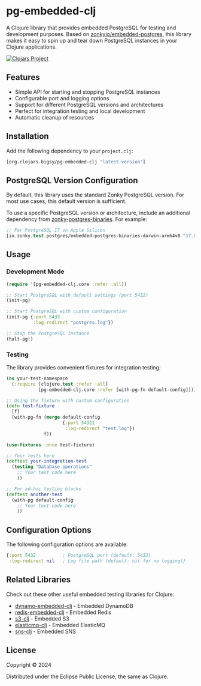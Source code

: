 # pg-embedded-clj

A Clojure library that provides embedded PostgreSQL for testing and development purposes. Based on [zonkyio/embedded-postgres](https://github.com/zonkyio/embedded-postgres), this library makes it easy to spin up and tear down PostgreSQL instances in your Clojure applications.

[![Clojars Project](https://img.shields.io/clojars/v/org.clojars.bigsy/pg-embedded-clj.svg)](https://clojars.org/org.clojars.bigsy/pg-embedded-clj)

## Features

- Simple API for starting and stopping PostgreSQL instances
- Configurable port and logging options
- Support for different PostgreSQL versions and architectures
- Perfect for integration testing and local development
- Automatic cleanup of resources

## Installation

Add the following dependency to your `project.clj`:

```clojure
[org.clojars.bigsy/pg-embedded-clj "latest-version"]
```

## PostgreSQL Version Configuration

By default, this library uses the standard Zonky PostgreSQL version. For most use cases, this default version is sufficient.

To use a specific PostgreSQL version or architecture, include an additional dependency from [zonky-postgres-binaries](https://mvnrepository.com/artifact/io.zonky.test.postgres). For example:

```clojure
;; For PostgreSQL 17 on Apple Silicon
[io.zonky.test.postgres/embedded-postgres-binaries-darwin-arm64v8 "17.0.0"]
```

## Usage

### Development Mode

```clojure
(require '[pg-embedded-clj.core :refer :all])

;; Start PostgreSQL with default settings (port 5432)
(init-pg)

;; Start PostgreSQL with custom configuration
(init-pg {:port 5433
          :log-redirect "postgres.log"})

;; Stop the PostgreSQL instance
(halt-pg!)
```

### Testing

The library provides convenient fixtures for integration testing:

```clojure
(ns your-test-namespace
  (:require [clojure.test :refer :all]
            [pg-embedded-clj.core :refer [with-pg-fn default-config]]))

;; Using the fixture with custom configuration
(defn test-fixture
  [f]
  (with-pg-fn (merge default-config
                     {:port 54321
                      :log-redirect "test.log"})
              f))

(use-fixtures :once test-fixture)

;; Your tests here
(deftest your-integration-test
  (testing "Database operations"
    ;; Your test code here
    ))

;; For ad-hoc testing blocks
(deftest another-test
  (with-pg default-config
    ;; Your test code here
    ))
```

## Configuration Options

The following configuration options are available:

```clojure
{:port 5432          ; PostgreSQL port (default: 5432)
 :log-redirect nil   ; Log file path (default: nil for no logging)}
```

## Related Libraries

Check out these other useful embedded testing libraries for Clojure:

* [dynamo-embedded-clj](https://github.com/Bigsy/dynamo-embedded-clj) - Embedded DynamoDB
* [redis-embedded-clj](https://github.com/Bigsy/redis-embedded-clj) - Embedded Redis
* [s3-clj](https://github.com/Bigsy/s3-clj) - Embedded S3
* [elasticmq-clj](https://github.com/Bigsy/elasticmq-clj) - Embedded ElasticMQ
* [sns-clj](https://github.com/Bigsy/sns-clj) - Embedded SNS

## License

Copyright © 2024

Distributed under the Eclipse Public License, the same as Clojure.
